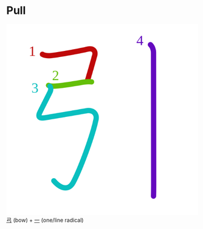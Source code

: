 # Pull
![5f15](../kanji-colorize/5f15.svg)
[弓](../kanji-dict/弓.md) (bow) + [一](../../Vocabulary/一.md) (one/line radical) 